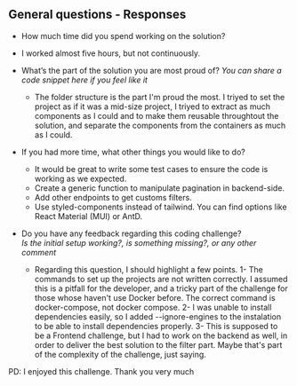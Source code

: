 ## General questions - Responses

- How much time did you spend working on the solution?
* I worked almost five hours, but not continuously.

- What’s the part of the solution you are most proud of?
  _You can share a code snippet here if you feel like it_
  * The folder structure is the part I'm proud the most. I triyed to set the project as if it was a mid-size project, I triyed to extract as much components as I could and to make them reusable throughtout the solution, and separate the components from the containers as much as I could. 

- If you had more time, what other things you would like to do?
    * It would be great to write some test cases to ensure the code is working as we expected.
    * Create a generic function to manipulate pagination in backend-side.
    * Add other endpoints to get customs filters.
    * Use styled-components instead of tailwind. You can find options like React Material (MUI) or AntD.
- Do you have any feedback regarding this coding challenge?  
  _Is the initial setup working?, is something missing?, or any other comment_
    * Regarding this question, I should highlight a few points.
      1- The commands to set up the projects are not written correctly. I assumed this is a pitfall for the developer, and a tricky part of the challenge     for those whose haven't use Docker before. The correct command is docker-compose, not docker compose.
      2- I was unable to install dependencies easily, so I added --ignore-engines to the instalation to be able to install dependencies properly.
      3- This is supposed to be a Frontend challenge, but I had to work on the backend as well, in order to deliver the best solution to the filter part. Maybe that's part of the complexity of the challenge, just saying.

PD: I enjoyed this challenge. Thank you very much
